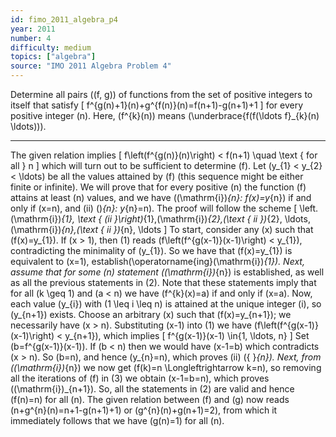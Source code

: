 ```yaml
---
id: fimo_2011_algebra_p4
year: 2011
number: 4
difficulty: medium
topics: ["algebra"]
source: "IMO 2011 Algebra Problem 4"
---
```


Determine all pairs \((f, g)\) of functions from the set of positive integers to itself that satisfy
\[
f^{g(n)+1}(n)+g^{f(n)}(n)=f(n+1)-g(n+1)+1
\]
for every positive integer \(n\). Here, \(f^{k}(n)\) means \(\underbrace{f(f(\ldots f}_{k}(n) \ldots))\).


---
The given relation implies
\[
f\left(f^{g(n)}(n)\right) < f(n+1) \quad \text { for all } n
\]
which will turn out to be sufficient to determine \(f\).
Let \(y_{1} < y_{2} < \ldots\) be all the values attained by \(f\) (this sequence might be either finite or infinite). We will prove that for every positive \(n\) the function \(f\) attains at least \(n\) values, and we have \((\mathrm{i})_{n}: f(x)=y_{n}\) if and only if \(x=n\), and (ii) \()_{n}: y_{n}=n\). The proof will follow the scheme
\[
\left.(\mathrm{i})_{1}, \text { (ii }\right)_{1},(\mathrm{i})_{2},(\text { ii })_{2}, \ldots,(\mathrm{i})_{n},(\text { ii })_{n}, \ldots
\]
To start, consider any \(x\) such that \(f(x)=y_{1}\). If \(x > 1\), then (1) reads \(f\left(f^{g(x-1)}(x-1)\right) < y_{1}\), contradicting the minimality of \(y_{1}\). So we have that \(f(x)=y_{1}\) is equivalent to \(x=1\), establish\(\operatorname{ing}(\mathrm{i})_{1}\).
Next, assume that for some \(n\) statement \((\mathrm{i})_{n}\) is established, as well as all the previous statements in (2). Note that these statements imply that for all \(k \geq 1\) and \(a < n\) we have \(f^{k}(x)=a\) if and only if \(x=a\).
Now, each value \(y_{i}\) with \(1 \leq i \leq n\) is attained at the unique integer \(i\), so \(y_{n+1}\) exists. Choose an arbitrary \(x\) such that \(f(x)=y_{n+1}\); we necessarily have \(x > n\). Substituting \(x-1\) into (1) we have \(f\left(f^{g(x-1)}(x-1)\right) < y_{n+1}\), which implies
\[
f^{g(x-1)}(x-1) \in\{1, \ldots, n\}
\]
Set \(b=f^{g(x-1)}(x-1)\). If \(b < n\) then we would have \(x-1=b\) which contradicts \(x > n\). So \(b=n\), and hence \(y_{n}=n\), which proves (ii) \({ }_{n}\). Next, from \((\mathrm{i})_{n}\) we now get \(f(k)=n \Longleftrightarrow k=n\), so removing all the iterations of \(f\) in (3) we obtain \(x-1=b=n\), which proves \((\mathrm{i})_{n+1}\).
So, all the statements in (2) are valid and hence \(f(n)=n\) for all \(n\). The given relation between \(f\) and \(g\) now reads \(n+g^{n}(n)=n+1-g(n+1)+1\) or \(g^{n}(n)+g(n+1)=2\), from which it immediately follows that we have \(g(n)=1\) for all \(n\).
